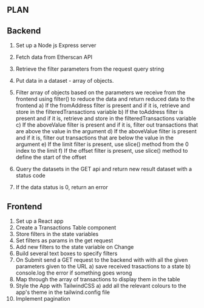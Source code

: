 ## PLAN

## Backend

1. Set up a Node js Express server
2. Fetch data from Etherscan API
3. Retrieve the filter parameters from the request query string
4. Put data in a dataset - array of objects.
5. Filter array of objects based on the parameters we receive from the frontend using filter() to reduce the data and return reduced data to the frontend
    a) If the fromAddress filter is present and if it is, retrieve and store in the filteredTransactions variable
    b) If the toAddress filter is present and if it is, retrieve and store in the filteredTransactions variable 
    c) If the aboveValue filter is present and if it is, filter out transactions that are above the value in the argument
    d) If the aboveValue filter is present and if it is, filter out transactions that are below the value in the argument
    e) If the limit filter is present, use slice() method from the 0 index to the limit
    f) If the offset filter is present, use slice() method to define the start of the offset

6. Query the datasets in the GET api and return new result dataset with a status code 
7. If the data status is 0, return an error

## Frontend

1. Set up a React app
2. Create a Transactions Table component
3. Store filters in the state variables
4. Set filters as params in the get request
5. Add new filters to the state variable on Change 
6. Build several text boxes to specify filters
7. On Submit send a GET request to the backend with with all the given parameters given to the URL 
    a) save received trasactions to a state
    b) console.log the error if something goes wrong
8. Map through the array of transactions to display them in the table
9. Style the App with TailwindCSS
    a) add all the relevant colours to the app's theme in the tailwind.config file
10. Implement pagination
